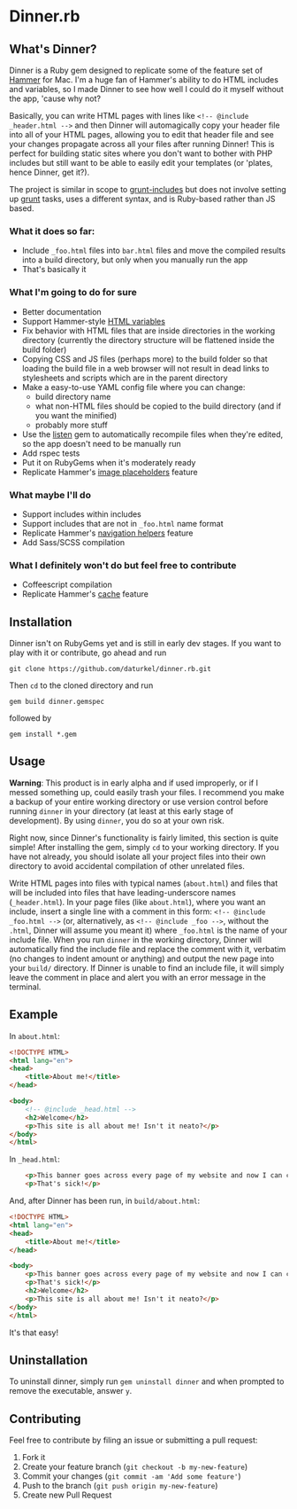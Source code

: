 # Dinner.rb

## What's Dinner?

Dinner is a Ruby gem designed to replicate some of the feature set of [Hammer](http://hammerformac.com/) for Mac. I'm a huge fan of Hammer's ability to do HTML includes and variables, so I made Dinner to see how well I could do it myself without the app, 'cause why not?

Basically, you can write HTML pages with lines like `<!-- @include _header.html -->` and then Dinner will automagically copy your header file into all of your HTML pages, allowing you to edit that header file and see your changes propagate across all your files after running Dinner! This is perfect for building static sites where you don't want to bother with PHP includes but still want to be able to easily edit your templates (or 'plates, hence Dinner, get it?).

The project is similar in scope to [grunt-includes](https://github.com/vanetix/grunt-includes) but does not involve setting up [grunt](http://gruntjs.com/) tasks, uses a different syntax, and is Ruby-based rather than JS based.

### What it does so far:

- Include `_foo.html` files into `bar.html` files and move the compiled results into a build directory, but only when you manually run the app
- That's basically it

### What I'm going to do for sure
- Better documentation
- Support Hammer-style [HTML variables](http://hammerformac.com/docs/tags/variables)
- Fix behavior with HTML files that are inside directories in the working directory (currently the directory structure will be flattened inside the build folder)
- Copying CSS and JS files (perhaps more) to the build folder so that loading the build file in a web browser will not result in dead links to stylesheets and scripts which are in the parent directory
- Make a easy-to-use YAML config file where you can change:
    - build directory name
    - what non-HTML files should be copied to the build directory (and if you want the minified)
    - probably more stuff
- Use the [listen](https://github.com/guard/listen) gem to automatically recompile files when they're edited, so the app doesn't need to be manually run
- Add rspec tests
- Put it on RubyGems when it's moderately ready
- Replicate Hammer's [image placeholders](http://hammerformac.com/docs/tags/placeholder) feature

### What maybe I'll do
- Support includes within includes
- Support includes that are not in `_foo.html` name format
- Replicate Hammer's [navigation helpers](http://hammerformac.com/docs/tags/navigation.html) feature
- Add Sass/SCSS compilation

### What I definitely won't do but feel free to contribute
- Coffeescript compilation
- Replicate Hammer's [cache](http://hammerformac.com/docs/cache) feature


## Installation

Dinner isn't on RubyGems yet and is still in early dev stages. If you want to play with it or contribute, go ahead and run

    git clone https://github.com/daturkel/dinner.rb.git

Then `cd` to the cloned directory and run

    gem build dinner.gemspec

followed by

    gem install *.gem

## Usage

**Warning**: This product is in early alpha and if used improperly, or if I messed something up, could easily trash your files. I recommend you make a backup of your entire working directory or use version control before running `dinner` in your directory (at least at this early stage of development). By using `dinner`, you do so at your own risk.

Right now, since Dinner's functionality is fairly limited, this section is quite simple! After installing the gem, simply `cd` to your working directory. If you have not already, you should isolate all your project files into their own directory to avoid accidental compilation of other unrelated files. 

Write HTML pages into files with typical names (`about.html`) and files that will be included into files that have leading-underscore names (`_header.html`). In your page files (like `about.html`), where you want an include, insert a single line with a comment in this form: `<!-- @include _foo.html -->` (or, alternatively, as `<!-- @include _foo -->`, without the `.html`, Dinner will assume you meant it) where `_foo.html` is the name of your include file. When you run `dinner` in the working directory, Dinner will automatically find the include file and replace the comment with it, verbatim (no changes to indent amount or anything) and output the new page into your `build/` directory. If Dinner is unable to find an include file, it will simply leave the comment in place and alert you with an error message in the terminal.

## Example
In `about.html`:

```html
<!DOCTYPE HTML>
<html lang="en">
<head>
	<title>About me!</title>
</head>

<body>
    <!-- @include _head.html -->
    <h2>Welcome</h2>
    <p>This site is all about me! Isn't it neato?</p>
</body>
</html>
```

In `_head.html`:
```html
    <p>This banner goes across every page of my website and now I can change it on all of them easily!</p>
    <p>That's sick!</p>
```

And, after Dinner has been run, in `build/about.html`:
````html
<!DOCTYPE HTML>
<html lang="en">
<head>
	<title>About me!</title>
</head>

<body>
    <p>This banner goes across every page of my website and now I can change it on all of them easily!</p>
    <p>That's sick!</p>
    <h2>Welcome</h2>
    <p>This site is all about me! Isn't it neato?</p>
</body>
</html>
````

It's that easy!

## Uninstallation

To uninstall dinner, simply run `gem uninstall dinner` and when prompted to remove the executable, answer `y`.


## Contributing

Feel free to contribute by filing an issue or submitting a pull request:

1. Fork it
2. Create your feature branch (`git checkout -b my-new-feature`)
3. Commit your changes (`git commit -am 'Add some feature'`)
4. Push to the branch (`git push origin my-new-feature`)
5. Create new Pull Request
